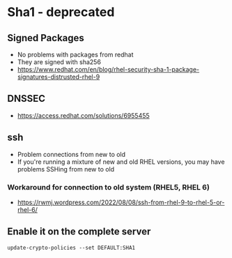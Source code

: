 # Sha1 - deprecated 

## Signed Packages 

  * No problems with packages from redhat
  * They are signed with sha256 
  * https://www.redhat.com/en/blog/rhel-security-sha-1-package-signatures-distrusted-rhel-9

## DNSSEC 

  * https://access.redhat.com/solutions/6955455

## ssh 

  * Problem connections from new to old
  * If you're running a mixture of new and old RHEL versions, you may have problems SSHing from new to old

### Workaround for connection to old system (RHEL5, RHEL 6)

  * https://rwmj.wordpress.com/2022/08/08/ssh-from-rhel-9-to-rhel-5-or-rhel-6/

## Enable it on the complete server 

```
update-crypto-policies --set DEFAULT:SHA1
```
